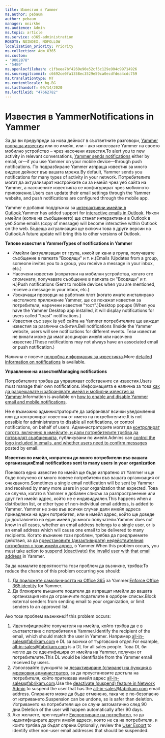 ```yaml
---
title: Известия в Yammer
ms.author: pebaum
author: pebaum
manager: mnirkhe
ms.audience: Admin
ms.topic: article
ms.service: o365-administration
ROBOTS: NOINDEX, NOFOLLOW
localization_priority: Priority
ms.collection: Adm_O365
ms.custom:
- "9002878"
- "5480"
ms.openlocfilehash: c1fbeea7bf4269e90e52cf5c129e904c99714926
ms.sourcegitcommit: c6692ce0fa1358ec3529e59ca0ecdfdea4cdc759
ms.translationtype: MT
ms.contentlocale: bg-BG
ms.lasthandoff: 09/14/2020
ms.locfileid: "47662782"
---
```

# <a name="notifications-in-yammer"></a><span data-ttu-id="f976a-102">Известия в Yammer</span><span class="sxs-lookup"><span data-stu-id="f976a-102">Notifications in Yammer</span></span>

<span data-ttu-id="f976a-103">За да ви предупреди за нова дейност в съответните разговори, [Yammer изпраща известия](https://support.microsoft.com/en-gb/office/enable-or-disable-yammer-email-and-phone-notifications-93e530e0-189f-4768-8f28-7683d48cc996) или по имейл, или – ако използвате Yammer на своето мобилно устройство – чрез насочени известия.</span><span class="sxs-lookup"><span data-stu-id="f976a-103">To alert you to new activity in relevant conversations, [Yammer sends notifications](https://support.microsoft.com/en-gb/office/enable-or-disable-yammer-email-and-phone-notifications-93e530e0-189f-4768-8f28-7683d48cc996) either by email, or—if you use Yammer on your mobile device—through push notifications.</span></span> <span data-ttu-id="f976a-104">По подразбиране Yammer изпраща известия за много видове дейност във вашата мрежа.</span><span class="sxs-lookup"><span data-stu-id="f976a-104">By default, Yammer sends you notifications for many types of activity in your network.</span></span> <span data-ttu-id="f976a-105">Потребителите могат да актуализират настройките си за имейл чрез уеб сайта на Yammer, а насочените известията се конфигурират чрез мобилното приложение.</span><span class="sxs-lookup"><span data-stu-id="f976a-105">Users can update their email settings through the Yammer website, and push notifications are configured through the mobile app.</span></span> 

<span data-ttu-id="f976a-106">Yammer е добавил поддръжка за [интерактивни имейли в Outlook](https://techcommunity.microsoft.com/t5/outlook-blog/interactive-yammer-emails-in-outlook-on-the-web-are-here/ba-p/1209420).</span><span class="sxs-lookup"><span data-stu-id="f976a-106">Yammer has added support for [interactive emails in Outlook](https://techcommunity.microsoft.com/t5/outlook-blog/interactive-yammer-emails-in-outlook-on-the-web-are-here/ba-p/1209420).</span></span> <span data-ttu-id="f976a-107">Някои имейли (копие на съобщението) ще станат интерактивни в Outlook в уеб.</span><span class="sxs-lookup"><span data-stu-id="f976a-107">Some emails (copy of message) will become interactive within Outlook on the web.</span></span> <span data-ttu-id="f976a-108">Бъдеща актуализация ще включи това в други версии на Outlook.</span><span class="sxs-lookup"><span data-stu-id="f976a-108">A future update will bring this to other versions of Outlook.</span></span>

<span data-ttu-id="f976a-109">**Типове известия в Yammer**</span><span class="sxs-lookup"><span data-stu-id="f976a-109">**Types of notifications in Yammer**</span></span>

- <span data-ttu-id="f976a-110">Имейли (актуализации от група, някой ви кани в група, получавате съобщение в папката "Входящи" и т. н.)</span><span class="sxs-lookup"><span data-stu-id="f976a-110">Emails (Updates from a group, someone invites you to a group, you receive a message in your inbox, etc.)</span></span>
- <span data-ttu-id="f976a-111">Насочени известия (изпратени на мобилни устройства, когато сте споменати, получавате съобщение в папката си "Входящи" и т. н.)</span><span class="sxs-lookup"><span data-stu-id="f976a-111">Push notifications (Sent to mobile devices when you are mentioned, receive a message in your inbox, etc.)</span></span>
- <span data-ttu-id="f976a-112">Изскачащи прозорци на работния плот (когато имате инсталирано настолното приложение Yammer, ще се покажат известия за потребители, наречени известия "тост".)</span><span class="sxs-lookup"><span data-stu-id="f976a-112">Desktop popups (When you have the Yammer Desktop app installed, it will display notifications for users called "toast" notifications.)</span></span>
- <span data-ttu-id="f976a-113">Известия със звук (в уеб сайта на Yammer потребителите ще виждат известия за различни събития.</span><span class="sxs-lookup"><span data-stu-id="f976a-113">Bell notifications (Inside the Yammer website, users will see notifications for different events.</span></span> <span data-ttu-id="f976a-114">Тези известия не винаги може да имат асоцииран имейл или насочено известие.)</span><span class="sxs-lookup"><span data-stu-id="f976a-114">These notifications may not always have an associated email or push notification.)</span></span>

<span data-ttu-id="f976a-115">Налична е повече [подробна информация за известията](https://support.microsoft.com/en-gb/office/enable-or-disable-yammer-email-and-phone-notifications-93e530e0-189f-4768-8f28-7683d48cc996).</span><span class="sxs-lookup"><span data-stu-id="f976a-115">More [detailed information on notifications](https://support.microsoft.com/en-gb/office/enable-or-disable-yammer-email-and-phone-notifications-93e530e0-189f-4768-8f28-7683d48cc996) is available.</span></span>

<span data-ttu-id="f976a-116">**Управление на известия**</span><span class="sxs-lookup"><span data-stu-id="f976a-116">**Managing notifications**</span></span>

<span data-ttu-id="f976a-117">Потребителите трябва да управляват собствените си известия.</span><span class="sxs-lookup"><span data-stu-id="f976a-117">Users must manage their own notifications.</span></span> <span data-ttu-id="f976a-118">Информацията е налична за това [как да разрешавате и забранявате имейл и мобилни известия за Yammer](https://support.microsoft.com/en-gb/office/enable-or-disable-yammer-email-and-phone-notifications-93e530e0-189f-4768-8f28-7683d48cc996).</span><span class="sxs-lookup"><span data-stu-id="f976a-118">Information is available on [how to enable and disable Yammer email and mobile notifications](https://support.microsoft.com/en-gb/office/enable-or-disable-yammer-email-and-phone-notifications-93e530e0-189f-4768-8f28-7683d48cc996).</span></span> 

<span data-ttu-id="f976a-119">Не е възможно администраторите да забраняват всички уведомления или да контролират известия от името на потребителите.</span><span class="sxs-lookup"><span data-stu-id="f976a-119">It is not possible for administrators to disable all notifications, or control notifications, on behalf of users.</span></span> <span data-ttu-id="f976a-120">Администраторите могат да [контролират логото, включено в имейлите, и дали потребителите трябва да потвърдят съобщенията,](https://docs.microsoft.com/yammer/configure-your-yammer-network/configure-email-and-yammer) публикувани по имейл.</span><span class="sxs-lookup"><span data-stu-id="f976a-120">Admins can [control the logo included in emails, and whether users need to confirm messages](https://docs.microsoft.com/yammer/configure-your-yammer-network/configure-email-and-yammer) posted by email.</span></span>

<span data-ttu-id="f976a-121">**Известия по имейл, изпратени до много потребители във вашата организация**</span><span class="sxs-lookup"><span data-stu-id="f976a-121">**Email notifications sent to many users in your organization**</span></span>

<span data-ttu-id="f976a-122">Понякога едно известие по имейл ще бъде изпратено от Yammer и ще бъде получено от много повече потребители във вашата организация от очакваното.</span><span class="sxs-lookup"><span data-stu-id="f976a-122">Sometimes a single email notification will be sent by Yammer and received by many more users in your organization than expected.</span></span> <span data-ttu-id="f976a-123">Това се случва, когато в Yammer е добавен списък за разпространение или друг тип имейл адрес, който не е индивидуален.</span><span class="sxs-lookup"><span data-stu-id="f976a-123">This happens when a distribution list, or other type of non-individual email address, is added to Yammer.</span></span> <span data-ttu-id="f976a-124">Yammer не знае във всички случаи дали имейл адреса принадлежи на един потребител, или е имейл адрес, който ще доведе до доставянето на един имейл до много получатели.</span><span class="sxs-lookup"><span data-stu-id="f976a-124">Yammer does not know in all cases, whether an email address belongs to a single user, or is an email address which will cause one email to be delivered to many recipients.</span></span> <span data-ttu-id="f976a-125">Когато възникне този проблем, трябва да предприемете действия, за да [преустановите (дезактивирате) недействителния потребител с този имейл адрес,](https://docs.microsoft.com/yammer/manage-yammer-users/add-block-or-remove-users#remove-users) в Yammer.</span><span class="sxs-lookup"><span data-stu-id="f976a-125">When this problem occurs, you must take action to [suspend (deactivate) the invalid user with that email address](https://docs.microsoft.com/yammer/manage-yammer-users/add-block-or-remove-users#remove-users) in Yammer.</span></span> 

<span data-ttu-id="f976a-126">За да намалите вероятността този проблем да възникне, трябва:</span><span class="sxs-lookup"><span data-stu-id="f976a-126">To reduce the chance of this problem occurring you should:</span></span>

1. <span data-ttu-id="f976a-127">[Да приложете самоличността на Office 365](https://docs.microsoft.com/yammer/configure-your-yammer-network/enforce-office-365-identity) за Yammer.</span><span class="sxs-lookup"><span data-stu-id="f976a-127">[Enforce Office 365 identity](https://docs.microsoft.com/yammer/configure-your-yammer-network/enforce-office-365-identity) for Yammer.</span></span>
2. <span data-ttu-id="f976a-128">Да блокирате външните податели да изпращат имейли до вашата организация или да ограничите подателите в одобрен списък.</span><span class="sxs-lookup"><span data-stu-id="f976a-128">Block external senders from sending email to your organization, or limit senders to an approved list.</span></span>

<span data-ttu-id="f976a-129">Ако този проблем възникне:</span><span class="sxs-lookup"><span data-stu-id="f976a-129">If this problem occurs:</span></span>

1. <span data-ttu-id="f976a-130">Идентифицирайте получателя на имейла, който трябва да е в съответствие с потребителя в Yammer.</span><span class="sxs-lookup"><span data-stu-id="f976a-130">Identify the recipient of the email, which should match the user in Yammer.</span></span> <span data-ttu-id="f976a-131">Например all-in-sales@fabrikam.com е DL за всички от търговския отдел.</span><span class="sxs-lookup"><span data-stu-id="f976a-131">For example, all-in-sales@fabrikam.com is a DL for all sales people.</span></span> <span data-ttu-id="f976a-132">Това DL би могло да се идентифицира от имейла на Yammer, получен от потребителите.</span><span class="sxs-lookup"><span data-stu-id="f976a-132">This DL would be identifiable from the Yammer email received by users.</span></span>
2. <span data-ttu-id="f976a-133">Използвайте функцията за [дезактивиране (спиране) на функция в мрежовия администратор](https://docs.microsoft.com/yammer/manage-yammer-users/add-block-or-remove-users#remove-users), за да преустановите достъпа на потребителя, който притежава имейл адрес all-in-sales@fabrikam.com.</span><span class="sxs-lookup"><span data-stu-id="f976a-133">Use the [deactivate (suspend) feature in Network Admin](https://docs.microsoft.com/yammer/manage-yammer-users/add-block-or-remove-users#remove-users) to suspend the user that has the all-in-sales@fabrikam.com email address.</span></span> <span data-ttu-id="f976a-134">Спирането може да бъде отменено, така че е по-безопасно от изтриването.</span><span class="sxs-lookup"><span data-stu-id="f976a-134">Suspension can be undone, so is safer than deletion.</span></span> <span data-ttu-id="f976a-135">Изтриването на потребителя ще се случи автоматично след 90 дни.</span><span class="sxs-lookup"><span data-stu-id="f976a-135">Deletion of the user will happen automatically after 90 days.</span></span>
3. <span data-ttu-id="f976a-136">Ако желаете, прегледайте [Експортиране на потребител](https://docs.microsoft.com/yammer/manage-security-and-compliance/export-yammer-enterprise-data#ExportUsers), за да идентифицирате други имейл адреси, които не са на потребители, и които трябва да бъдат спрени.</span><span class="sxs-lookup"><span data-stu-id="f976a-136">Optionally, review the [User Export](https://docs.microsoft.com/yammer/manage-security-and-compliance/export-yammer-enterprise-data#ExportUsers) to identify other non-user email addresses that should be suspended.</span></span>
